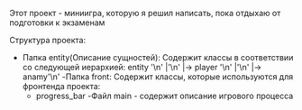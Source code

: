 Этот проект - миниигра, которую я решил написать, пока отдыхаю от подготовки к экзаменам

Структура проекта:
- Папка entity(Описание сущностей):
    Содержит классы в соответствии со следующей иерархией:
      entity '\n'
      |'\n'
      |-> player '\n'
      |'\n'
      |-> anamy'\n'
-Папка front:
    Содержит классы, которые используются для фронтенда проекта:
    - progress_bar
-Файл main - содержит описание игрового процесса
